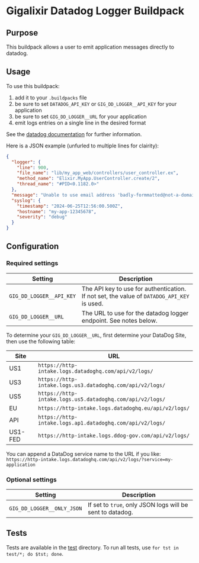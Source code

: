# Gigalixir Datadog Logger Buildpack

## Purpose

This buildpack allows a user to emit application messages directly to datadog.



## Usage

To use this buildpack:
1. add it to your `.buildpacks` file
2. be sure to set `DATADOG_API_KEY` or `GIG_DD_LOGGER__API_KEY` for your application
3. be sure to set `GIG_DD_LOGGER__URL` for your application
4. emit logs entries on a single line in the desired format

See the [datadog documentation](https://docs.datadoghq.com/api/latest/logs/?code-lang=curl) for further information.

Here is a JSON example (unfurled to multiple lines for clairity):
```json
{
  "logger": {
    "line": 900,
    "file_name": "lib/my_app_web/controllers/user_controller.ex",
    "method_name": "Elixir.MyApp.UserController.create/2",
    "thread_name": "#PID<0.1182.0>"
  },
  "message": "Unable to use email address 'badly-formmatted@not-a-domain'",
  "syslog": {
    "timestamp": "2024-06-25T12:56:00.500Z",
    "hostname": "my-app-12345678",
    "severity": "debug"
  }
}
```


## Configuration

### Required settings

| Setting                  | Description |
|--------------------------|-------------|
| `GIG_DD_LOGGER__API_KEY` | The API key to use for authentication. If not set, the value of `DATADOG_API_KEY` is used. |
| `GIG_DD_LOGGER__URL`     | The URL to use for the datadog logger endpoint. See notes below. |


To determine your `GIG_DD_LOGGER__URL`, first determine your DataDog Site, then use the following table:

| Site    | URL                                                       |
|---------|-----------------------------------------------------------|
| US1     | `https://http-intake.logs.datadoghq.com/api/v2/logs/`     |
| US3     | `https://http-intake.logs.us3.datadoghq.com/api/v2/logs/` |
| US5     | `https://http-intake.logs.us5.datadoghq.com/api/v2/logs/` |
| EU      | `https://http-intake.logs.datadoghq.eu/api/v2/logs/`      |
| API     | `https://http-intake.logs.ap1.datadoghq.com/api/v2/logs/` |
| US1-FED | `https://http-intake.logs.ddog-gov.com/api/v2/logs/`      |


You can append a DataDog service name to the URL if you like: `https://http-intake.logs.datadoghq.com/api/v2/logs/?service=my-application`


### Optional settings

| Setting                    | Description |
|----------------------------|-------------|
| `GIG_DD_LOGGER__ONLY_JSON` | If set to `true`, only JSON logs will be sent to datadog. |



## Tests

Tests are available in the [test](test) directory.
To run all tests, use `for tst in test/*; do $tst; done`.
